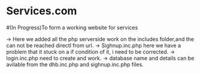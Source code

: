 # Services.com
#(In Progress)To form a working website for services

-> Here we added all the php serverside work on the includes folder,and the can not be reached directl from url. 
-> Sighnup.inc.php    here we have a problem that it stuck on a if condition of it, i need to be corrected.
-> login.inc.php need to create and work.
-> database name and details can be avilable from the dhb.inc.php and sighnup.inc.php files.
